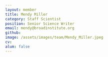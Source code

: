 ```yaml
---
layout: member
title: Mendy Miller
category: Staff Scientist
position: Senior Science Writer
email: mendy@broadinstitute.org
github: 
image: /assets/images/team/Mendy_Miller.jpeg
cv:
alum: false
---
```


